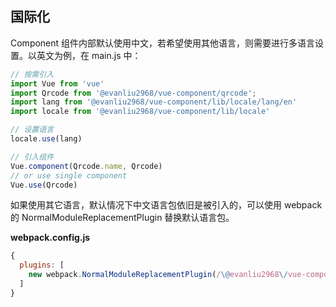 <style>
  ul.language-list {
    color: #5e6d82;
    font-size: 14px;
    padding-left: 20px;
    li {
      line-height: 1.8
    }
  }
</style>
## 国际化

Component 组件内部默认使用中文，若希望使用其他语言，则需要进行多语言设置。以英文为例，在 main.js 中：

```javascript
// 按需引入
import Vue from 'vue'
import Qrcode from '@evanliu2968/vue-component/qrcode';
import lang from '@evanliu2968/vue-component/lib/locale/lang/en'
import locale from '@evanliu2968/vue-component/lib/locale'

// 设置语言
locale.use(lang)

// 引入组件
Vue.component(Qrcode.name, Qrcode)
// or use single component
Vue.use(Qrcode)
```

如果使用其它语言，默认情况下中文语言包依旧是被引入的，可以使用 webpack 的 NormalModuleReplacementPlugin 替换默认语言包。

**webpack.config.js**
```javascript
{
  plugins: [
    new webpack.NormalModuleReplacementPlugin(/\@evanliu2968\/vue-component[\/\\]lib[\/\\]locale[\/\\]lang[\/\\]zh-CN/, '@evanliu2968/vue-component/lib/locale/lang/en')
  ]
}
```